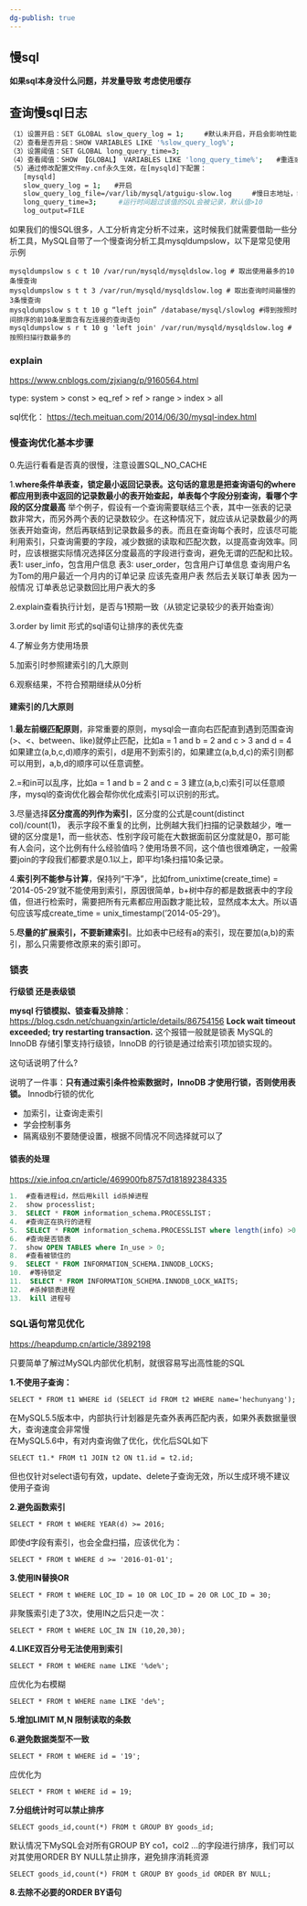 ```yaml
---
dg-publish: true
---
```

## 慢sql

**如果sql本身没什么问题，并发量导致   考虑使用缓存**

## 查询慢sql日志
```bash
（1）设置开启：SET GLOBAL slow_query_log = 1;　　　#默认未开启，开启会影响性能，mysql重启会失效
（2）查看是否开启：SHOW VARIABLES LIKE '%slow_query_log%';
（3）设置阈值：SET GLOBAL long_query_time=3;
（4）查看阈值：SHOW 【GLOBAL】 VARIABLES LIKE 'long_query_time%';　　#重连或新开一个会话才能看到修改值
（5）通过修改配置文件my.cnf永久生效，在[mysqld]下配置：
　　[mysqld]
　　slow_query_log = 1;　　#开启
　　slow_query_log_file=/var/lib/mysql/atguigu-slow.log　　　#慢日志地址，缺省文件名host_name-slow.log
　　long_query_time=3;　　  #运行时间超过该值的SQL会被记录，默认值>10
　　log_output=FILE
```

如果我们的慢SQL很多，人工分析肯定分析不过来，这时候我们就需要借助一些分析工具，MySQL自带了一个慢查询分析工具mysqldumpslow，以下是常见使用示例

```markup
mysqldumpslow ­s c ­t 10 /var/run/mysqld/mysqld­slow.log # 取出使用最多的10条慢查询
mysqldumpslow ­s t ­t 3 /var/run/mysqld/mysqld­slow.log # 取出查询时间最慢的3条慢查询
mysqldumpslow ­s t ­t 10 ­g “left join” /database/mysql/slow­log #得到按照时间排序的前10条里面含有左连接的查询语句
mysqldumpslow ­s r ­t 10 ­g 'left join' /var/run/mysqld/mysqldslow.log # 按照扫描行数最多的
```

### explain
https://www.cnblogs.com/zjxiang/p/9160564.html

type:
system > const > eq_ref > ref > range > index > all

sql优化： https://tech.meituan.com/2014/06/30/mysql-index.html

### 慢查询优化基本步骤

0.先运行看看是否真的很慢，注意设置SQL_NO_CACHE

1.**where条件单表查，锁定最小返回记录表。这句话的意思是把查询语句的where都应用到表中返回的记录数最小的表开始查起，单表每个字段分别查询，看哪个字段的区分度最高**
举个例子，假设有一个查询需要联结三个表，其中一张表的记录数非常大，而另外两个表的记录数较少。在这种情况下，就应该从记录数最少的两张表开始查询，然后再联结到记录数最多的表。而且在查询每个表时，应该尽可能利用索引，只查询需要的字段，减少数据的读取和匹配次数，以提高查询效率。同时，应该根据实际情况选择区分度最高的字段进行查询，避免无谓的匹配和比较。
表1: user_info，包含用户信息
表3: user_order，包含用户订单信息
查询用户名为Tom的用户最近一个月内的订单记录
应该先查用户表 然后去关联订单表  因为一般情况  订单表总记录数回比用户表大的多

2.explain查看执行计划，是否与1预期一致（从锁定记录较少的表开始查询）

3.order by limit 形式的sql语句让排序的表优先查

4.了解业务方使用场景

5.加索引时参照建索引的几大原则

6.观察结果，不符合预期继续从0分析

#### 建索引的几大原则

1.**最左前缀匹配原则**，非常重要的原则，mysql会一直向右匹配直到遇到范围查询(>、<、between、like)就停止匹配，比如a = 1 and b = 2 and c > 3 and d = 4 如果建立(a,b,c,d)顺序的索引，d是用不到索引的，如果建立(a,b,d,c)的索引则都可以用到，a,b,d的顺序可以任意调整。

2.=和in可以乱序，比如a = 1 and b = 2 and c = 3 建立(a,b,c)索引可以任意顺序，mysql的查询优化器会帮你优化成索引可以识别的形式。

3.尽量选择**区分度高的列作为索引**，区分度的公式是count(distinct col)/count(1)， 表示字段不重复的比例，比例越大我们扫描的记录数越少，唯一键的区分度是1，而一些状态、性别字段可能在大数据面前区分度就是0，那可能有人会问，这个比例有什么经验值吗？使用场景不同，这个值也很难确定，一般需要join的字段我们都要求是0.1以上，即平均1条扫描10条记录。

4.**索引列不能参与计算**，保持列“干净”，比如from_unixtime(create_time) = ’2014-05-29’就不能使用到索引，原因很简单，b+树中存的都是数据表中的字段值，但进行检索时，需要把所有元素都应用函数才能比较，显然成本太大。所以语句应该写成create_time = unix_timestamp(’2014-05-29’)。

5.**尽量的扩展索引，不要新建索引**。比如表中已经有a的索引，现在要加(a,b)的索引，那么只需要修改原来的索引即可。

### 锁表
**行级锁  还是表级锁**

 **mysql 行锁模拟、锁查看及排除**：https://blog.csdn.net/chuangxin/article/details/86754156
**Lock wait timeout exceeded; try restarting transaction.** 这个报错一般就是锁表
MySQL的 InnoDB 存储引擎支持行级锁，InnoDB 的行锁是通过给索引项加锁实现的。

这句话说明了什么?

说明了一件事：**只有通过索引条件检索数据时，InnoDB 才使用行锁，否则使用表锁。**
 Innodb行锁的优化
-   加索引，让查询走索引
-   学会控制事务
-   隔离级别不要随便设置，根据不同情况不同选择就可以了


#### 锁表的处理
https://xie.infoq.cn/article/469900fb8757d181892384335

```sql
1.  #查看进程id，然后用kill id杀掉进程
2.  show processlist;
3.  SELECT * FROM information_schema.PROCESSLIST；
4.  #查询正在执行的进程
5.  SELECT * FROM information_schema.PROCESSLIST where length(info) >0 ;
6.  #查询是否锁表
7.  show OPEN TABLES where In_use > 0;
8.  #查看被锁住的
9.  SELECT * FROM INFORMATION_SCHEMA.INNODB_LOCKS;
10.  #等待锁定
11.  SELECT * FROM INFORMATION_SCHEMA.INNODB_LOCK_WAITS;
12.  #杀掉锁表进程
13.  kill 进程号
```

### SQL语句常见优化

https://heapdump.cn/article/3892198

只要简单了解过MySQL内部优化机制，就很容易写出高性能的SQL

  
**1.不使用子查询：**

```markup
SELECT * FROM t1 WHERE id (SELECT id FROM t2 WHERE name='hechunyang');
```

在MySQL5.5版本中，内部执行计划器是先查外表再匹配内表，如果外表数据量很大，查询速度会非常慢  
在MySQL5.6中，有对内查询做了优化，优化后SQL如下

```markup
SELECT t1.* FROM t1 JOIN t2 ON t1.id = t2.id;
```

但也仅针对select语句有效，update、delete子查询无效，所以生成环境不建议使用子查询

  
**2.避免函数索引**

```markup
SELECT * FROM t WHERE YEAR(d) >= 2016;
```

即使d字段有索引，也会全盘扫描，应该优化为：

```markup
SELECT * FROM t WHERE d >= '2016-01-01';
```

  
**3.使用IN替换OR**

```markup
SELECT * FROM t WHERE LOC_ID = 10 OR LOC_ID = 20 OR LOC_ID = 30;
```

非聚簇索引走了3次，使用IN之后只走一次：

```markup
SELECT * FROM t WHERE LOC_IN IN (10,20,30);
```

  
**4.LIKE双百分号无法使用到索引**

```markup
SELECT * FROM t WHERE name LIKE '%de%';
```

应优化为右模糊

```markup
SELECT * FROM t WHERE name LIKE 'de%';
```

**5.增加LIMIT M,N 限制读取的条数**

**6.避免数据类型不一致**

```markup
SELECT * FROM t WHERE id = '19';
```

应优化为

```markup
SELECT * FROM t WHERE id = 19;
```

  
**7.分组统计时可以禁止排序**

```markup
SELECT goods_id,count(*) FROM t GROUP BY goods_id;
```

默认情况下MySQL会对所有GROUP BY co1，col2 …的字段进行排序，我们可以对其使用ORDER BY NULL禁止排序，避免排序消耗资源

```markup
SELECT goods_id,count(*) FROM t GROUP BY goods_id ORDER BY NULL;
```

  
**8.去除不必要的ORDER BY语句**

